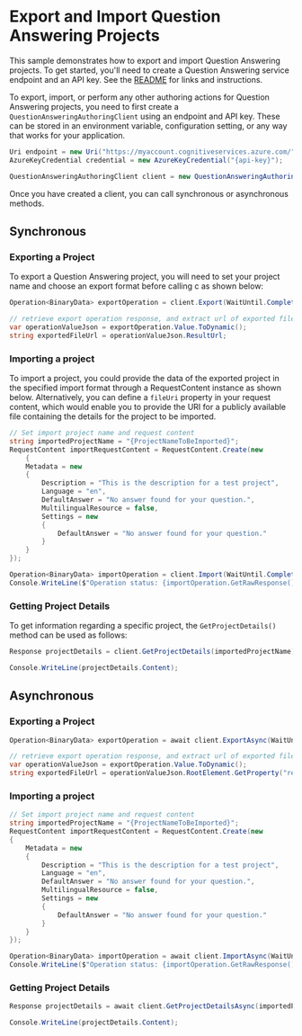 # Export and Import Question Answering Projects

This sample demonstrates how to export and import Question Answering projects. To get started, you'll need to create a Question Answering service endpoint and an API key. See the [README](https://github.com/Azure/azure-sdk-for-net/blob/main/sdk/cognitivelanguage/Azure.AI.Language.QuestionAnswering/README.md) for links and instructions.

To export, import, or perform any other authoring actions for Question Answering projects, you need to first create a `QuestionAnsweringAuthoringClient` using an endpoint and API key. These can be stored in an environment variable, configuration setting, or any way that works for your application.

```C# Snippet:QuestionAnsweringAuthoringClient_Create
Uri endpoint = new Uri("https://myaccount.cognitiveservices.azure.com/");
AzureKeyCredential credential = new AzureKeyCredential("{api-key}");

QuestionAnsweringAuthoringClient client = new QuestionAnsweringAuthoringClient(endpoint, credential);
```

Once you have created a client, you can call synchronous or asynchronous methods.

## Synchronous

### Exporting a Project

To export a Question Answering project, you will need to set your project name and choose an export format before calling c as shown below:

```C# Snippet:QuestionAnsweringAuthoringClient_ExportProject
Operation<BinaryData> exportOperation = client.Export(WaitUntil.Completed, exportedProjectName, format: "json");

// retrieve export operation response, and extract url of exported file
var operationValueJson = exportOperation.Value.ToDynamic();
string exportedFileUrl = operationValueJson.ResultUrl;
```

### Importing a project

To import a project, you could provide the data of the exported project in the specified import format through a RequestContent instance as shown below. Alternatively, you can define a `fileUri` property in your request content, which would enable you to provide the URI for a publicly available file containing the details for the project to be imported.

```C# Snippet:QuestionAnsweringAuthoringClient_ImportProject
// Set import project name and request content
string importedProjectName = "{ProjectNameToBeImported}";
RequestContent importRequestContent = RequestContent.Create(new
    {
    Metadata = new
    {
        Description = "This is the description for a test project",
        Language = "en",
        DefaultAnswer = "No answer found for your question.",
        MultilingualResource = false,
        Settings = new
        {
            DefaultAnswer = "No answer found for your question."
        }
    }
});

Operation<BinaryData> importOperation = client.Import(WaitUntil.Completed, importedProjectName, importRequestContent, format: "json");
Console.WriteLine($"Operation status: {importOperation.GetRawResponse().Status}");
```

### Getting Project Details

To get information regarding a specific project, the `GetProjectDetails()` method can be used as follows:

```C# Snippet:QuestionAnsweringAuthoringClient_GetProjectDetails
Response projectDetails = client.GetProjectDetails(importedProjectName);

Console.WriteLine(projectDetails.Content);
```

## Asynchronous

### Exporting a Project

```C# Snippet:QuestionAnsweringAuthoringClient_ExportProjectAsync
Operation<BinaryData> exportOperation = await client.ExportAsync(WaitUntil.Completed, exportedProjectName, format : "json");

// retrieve export operation response, and extract url of exported file
var operationValueJson = exportOperation.Value.ToDynamic();
string exportedFileUrl = operationValueJson.RootElement.GetProperty("resultUrl").ToString();
```

### Importing a project

```C# Snippet:QuestionAnsweringAuthoringClient_ImportProjectAsync
// Set import project name and request content
string importedProjectName = "{ProjectNameToBeImported}";
RequestContent importRequestContent = RequestContent.Create(new
{
    Metadata = new
    {
        Description = "This is the description for a test project",
        Language = "en",
        DefaultAnswer = "No answer found for your question.",
        MultilingualResource = false,
        Settings = new
        {
            DefaultAnswer = "No answer found for your question."
        }
    }
});

Operation<BinaryData> importOperation = await client.ImportAsync(WaitUntil.Completed, importedProjectName, importRequestContent, format: "json");
Console.WriteLine($"Operation status: {importOperation.GetRawResponse().Status}");
```

### Getting Project Details

```C# Snippet:QuestionAnsweringAuthoringClient_GetProjectDetailsAsync
Response projectDetails = await client.GetProjectDetailsAsync(importedProjectName);

Console.WriteLine(projectDetails.Content);
```
